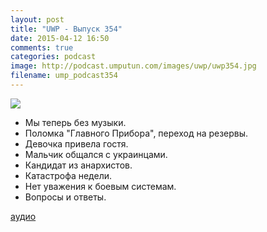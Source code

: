 ```yaml
---
layout: post
title: "UWP - Выпуск 354"
date: 2015-04-12 16:50
comments: true
categories: podcast
image: http://podcast.umputun.com/images/uwp/uwp354.jpg
filename: ump_podcast354
---
```

![](https://podcast.umputun.com/images/uwp/uwp354.jpg)

- Мы теперь без музыки.
- Поломка "Главного Прибора", переход на резервы.
- Девочка привела гостя.
- Мальчик общался с украинцами.
- Кандидат из анархистов.
- Катастрофа недели.
- Нет уважения к боевым системам.
- Вопросы и ответы.

[аудио](https://podcast.umputun.com/media/ump_podcast354.mp3)
<audio src="https://podcast.umputun.com/media/ump_podcast354.mp3" preload="none"></audio>
